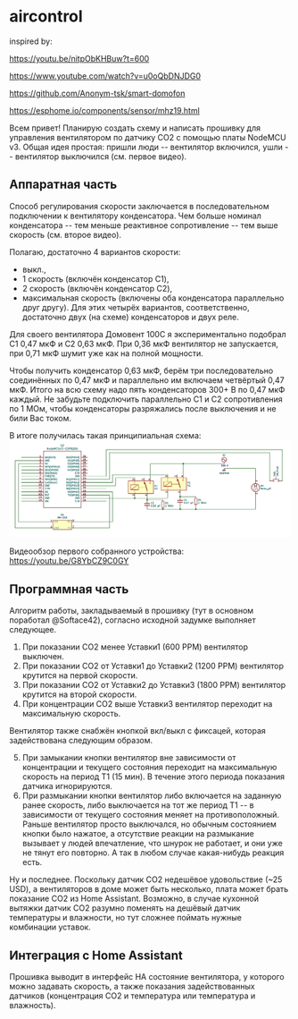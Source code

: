 # aircontrol
inspired by:

https://youtu.be/nitpObKHBuw?t=600

https://www.youtube.com/watch?v=u0oQbDNJDG0

https://github.com/Anonym-tsk/smart-domofon

https://esphome.io/components/sensor/mhz19.html

Всем привет! 
Планирую создать схему и написать прошивку для управления вентилятором по датчику CO2 с помощью платы NodeMCU v3. Общая идея простая: пришли люди -- вентилятор включился, ушли -- вентилятор выключился (см. первое видео). 

## Аппаратная часть
Способ регулирования скорости заключается в последовательном подключении к вентилятору конденсатора. Чем больше номинал конденсатора -- тем меньше реактивное сопротивление -- тем выше скорость (см. второе видео). 

Полагаю, достаточно 4 вариантов скорости: 
- выкл., 
- 1 скорость (включён конденсатор C1), 
- 2 скорость (включён конденсатор C2), 
- максимальная скорость (включены оба конденсатора параллельно друг другу). Для этих четырёх вариантов, соответственно, достаточно двух (на схеме) конденсаторов и двух реле. 

Для своего вентилятора Домовент 100С я экспериментально подобрал C1 0,47 мкФ и C2 0,63 мкФ. При 0,36 мкФ вентилятор не запускается, при 0,71 мкФ шумит уже как на полной мощности. 

Чтобы получить конденсатор 0,63 мкФ, берём три последовательно соединённых по 0,47 мкФ и параллельно им включаем четвёртый 0,47 мкФ. Итого на всю схему надо пять конденсаторов 300+ В по 0,47 мкФ каждый. Не забудьте подключить параллельно C1 и C2 сопротивления по 1 МОм, чтобы конденсаторы разряжались после выключения и не били Вас током. 

В итоге получилась такая принципиальная схема:
![Schema](https://github.com/f1egmatik/aircontrol/raw/master/eeschema.png)

Видеообзор первого собранного устройства: https://youtu.be/G8YbCZ9C0GY 

## Программная часть
Алгоритм работы, закладываемый в прошивку (тут в основном поработал @Softace42), согласно исходной задумке выполняет следующее. 

1. При показании CO2 менее Уставки1 (600 PPM) вентилятор выключен. 
2. При показании CO2 от Уставки1 до Уставки2 (1200 PPM) вентилятор крутится на первой скорости. 
3. При показании CO2 от Уставки2 до Уставки3 (1800 PPM) вентилятор крутится на второй скорости. 
4. При концентрации CO2 выше Уставки3 вентилятор переходит на максимальную скорость. 

Вентилятор также снабжён кнопкой вкл/выкл с фиксацей, которая задействована следующим образом. 

5. При замыкании кнопки вентилятор вне зависимости от концентрации и текущего состояния переходит на максимальную скорость на период T1 (15 мин). В течение этого периода показания датчика игнорируются. 
6. При размыкании кнопки вентилятор либо включается на заданную ранее скорость, либо выключается на тот же период T1 -- в зависимости от текущего состояния меняет на противоположный. Раньше вентилятор просто выключался, но обычным состоянием кнопки было нажатое, а отсутствие реакции на размыкание вызывает у людей впечатление, что шнурок не работает, и они уже не тянут его повторно. А так в любом случае какая-нибудь реакция есть.  

Ну и последнее. Поскольку датчик CO2 недешёвое удовольствие (~25 USD), а вентиляторов в доме может быть несколько, плата может брать показание CO2 из Home Assistant. Возможно, в случае кухонной вытяжки датчик CO2 разумно поменять на дешёвый датчик температуры и влажности, но тут сложнее поймать нужные комбинации уставок. 

## Интеграция с Home Assistant 
Прошивка выводит в интерфейс HA состояние вентилятора, у которого можно задавать скорость, а также показания задействованных датчиков (концентрация СO2 и температура или температура и влажность). 

